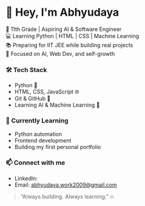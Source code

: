 # 👋 Hey, I'm Abhyudaya

🚀 11th Grade | Aspiring AI & Software Engineer  
💻 Learning Python | HTML | CSS | Machine Learning  
📚 Preparing for IIT JEE while building real projects  
🧠 Focused on AI, Web Dev, and self-growth

### 🛠️ Tech Stack
- Python 🐍  
- HTML, CSS, JavaScript 🌐  
- Git & GitHub 🧩  
- Learning AI & Machine Learning 🤖  

### 🌱 Currently Learning
- Python automation
- Frontend development
- Building my first personal portfolio

### 📫 Connect with me
- LinkedIn:
- Email: [abhyudaya.work2009@gmail.com](mailto:abhyudaya.work2009@gmail.com)


> “Always building. Always learning.” 🔥
